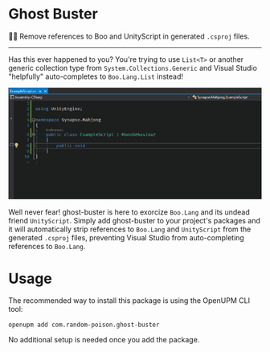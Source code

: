 # Ghost Buster

:ghost::gun: Remove references to Boo and UnityScript in generated `.csproj` files.

---

Has this ever happened to you? You're trying to use `List<T>` or another generic collection type from `System.Collections.Generic` and Visual Studio "helpfully" auto-completes to `Boo.Lang.List` instead!

![Accidentally inserting `using Boo.Lang` in a script.](images/using-boo-lang.gif)

Well never fear! ghost-buster is here to exorcize `Boo.Lang` and its undead friend `UnityScript`. Simply add ghost-buster to your project's packages and it will automatically strip references to `Boo.Lang` and `UnityScript` from the generated `.csproj` files, preventing Visual Studio from auto-completing references to `Boo.Lang`.

# Usage

The recommended way to install this package is using the OpenUPM CLI tool:

```
openupm add com.random-poison.ghost-buster
```

No additional setup is needed once you add the package.
